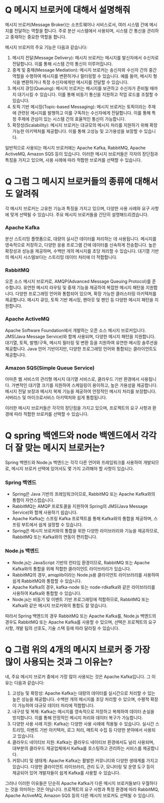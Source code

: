 # Q 메시지 브로커에 대해서 설명해줘
메시지 브로커(Message Broker)는 소프트웨어나 서비스로서, 여러 시스템 간에 메시지를 전달하는 역할을 합니다. 주로 분산 시스템에서 사용되며, 시스템 간 통신을 관리하고 중재하는 중요한 역할을 합니다.

메시지 브로커의 주요 기능은 다음과 같습니다:

1. 메시지 전달(Message Delivery): 메시지 브로커는 메시지를 발신자에서 수신자로 전달합니다. 이를 통해 시스템 간의 통신이 이루어집니다.
2. 중계 및 중재(Message Mediation): 메시지 브로커는 송신자와 수신자 간의 중간 역할을 수행하여 메시지를 변환하거나 필터링할 수 있습니다. 예를 들어, 메시지 형식을 변환하거나 특정 수신자에게만 메시지를 전달할 수 있습니다.
3. 메시지 큐잉(Queuing): 메시지 브로커는 메시지를 보관하고 수신자가 준비될 때까지 대기시킬 수 있습니다. 이를 통해 비동기 통신을 지원하고 작업 로드를 조절할 수 있습니다.
3. 토픽 기반 메시징(Topic-based Messaging): 메시지 브로커는 토픽이라는 주제에 관련된 메시지를 발행하고 이를 구독하는 수신자에게 전달합니다. 이를 통해 특정 주제에 관심이 있는 시스템 간의 효율적인 통신이 가능합니다.
4. 확장성(Scalability): 메시지 브로커는 대규모의 메시지 처리를 지원하기 위해 확장 가능한 아키텍처를 제공합니다. 이를 통해 고성능 및 고가용성을 보장할 수 있습니다.

일반적으로 사용되는 메시지 브로커에는 Apache Kafka, RabbitMQ, Apache ActiveMQ, Amazon SQS 등이 있습니다. 이러한 메시지 브로커들은 각자의 장단점과 특징을 가지고 있으며, 사용 사례에 따라 적합한 브로커를 선택할 수 있습니다.

# Q 그럼 그 메시지 브로커들의 종류에 대해서도 알려줘

각 메시지 브로커는 고유한 기능과 특징을 가지고 있으며, 다양한 사용 사례와 요구 사항에 맞게 선택될 수 있습니다. 주요 메시지 브로커들을 간단히 설명해드리겠습니다.

### Apache Kafka
분산 스트리밍 플랫폼으로, 대량의 실시간 데이터를 처리하는 데 사용됩니다.
메시지를 영속적으로 저장하고, 다양한 응용 프로그램 간에 데이터를 신속하게 전송합니다.
높은 확장성과 성능을 제공하며, 수백만 개의 메시지를 초당 처리할 수 있습니다.
대기열 기반의 메시지 시스템보다는 스트리밍 데이터 처리에 더 적합합니다.

### RabbitMQ
오픈 소스 메시지 브로커로, AMQP(Advanced Message Queuing Protocol)를 준수합니다.
유연한 메시지 라우팅 및 중재 기능을 제공하여 복잡한 메시지 패턴을 지원합니다.
다양한 프로그래밍 언어와 통합되어 있으며, 확장 가능한 클러스터링 아키텍처를 제공합니다.
메시지 큐잉, 토픽 기반 메시징, 팬아웃 및 팬인 등 다양한 메시지 패턴을 지원합니다.

### Apache ActiveMQ

Apache Software Foundation에서 개발하는 오픈 소스 메시지 브로커입니다.
JMS(Java Message Service)와 함께 사용되며, 다양한 메시지 패턴을 지원합니다.
대기열, 토픽, 발행/구독, 메시지 필터링 및 변환 등을 지원하여 유연한 메시징 솔루션을 제공합니다.
Java 언어 기반이지만, 다양한 프로그래밍 언어와 통합되는 클라이언트도 제공합니다.

### Amazon SQS(Simple Queue Service)
아마존 웹 서비스의 관리형 메시지 대기열 서비스로, 클라우드 기반 환경에서 사용됩니다.
가변적인 대기열 크기를 지원하여 스케일링이 용이하고, 높은 가용성을 제공합니다.
메시지 전달 보장과 메시지 복제 기능을 제공하여 안정적인 메시지 처리를 보장합니다.
서버리스 및 마이크로서비스 아키텍처와 쉽게 통합됩니다.

이러한 메시지 브로커들은 각각의 장단점을 가지고 있으며, 프로젝트의 요구 사항과 환경에 따라 적합한 브로커를 선택할 수 있습니다.

# Q spring 백엔드와 node 백엔드에서 각각 더 잘 맞는 메시지 브로커는?
Spring 백엔드와 Node.js 백엔드는 각각 다른 언어와 프레임워크를 사용하여 개발되므로, 메시지 브로커 선택에 있어서도 몇 가지 고려해야 할 사항이 있습니다.

### Spring 백엔드
- Spring은 Java 기반의 프레임워크이므로, RabbitMQ 또는 Apache Kafka와의 통합이 자연스럽습니다.
- RabbitMQ는 AMQP 프로토콜을 지원하여 Spring의 JMS(Java Message Service)와 함께 사용하기 쉽습니다.
- Apache Kafka는 스프링 Kafka 프로젝트를 통해 Kafka와의 통합을 제공하며, 스프링 부트에서 쉽게 설정할 수 있습니다.
- Spring은 메시지 브로커와의 통합을 위한 다양한 라이브러리와 기능을 제공하므로, RabbitMQ 또는 Kafka와의 연동이 편리합니다.

### Node.js 백엔드
- Node.js는 JavaScript 기반의 런타임 환경이므로, RabbitMQ 또는 Apache Kafka와의 통합을 위해 적합한 클라이언트 라이브러리가 있습니다.
- RabbitMQ의 경우, amqplib이라는 Node.js용 클라이언트 라이브러리를 사용하여 쉽게 RabbitMQ와 통합할 수 있습니다.
- Apache Kafka의 경우, kafka-node 또는 node-rdkafka와 같은 라이브러리를 사용하여 Kafka와 통합할 수 있습니다.
- Node.js는 비동기 및 이벤트 기반 프로그래밍에 적합하므로, RabbitMQ 또는 Kafka와 같은 메시지 브로커와의 통합도 잘 맞습니다.

따라서 Spring 백엔드의 경우 RabbitMQ 또는 Apache Kafka를, Node.js 백엔드의 경우도 RabbitMQ 또는 Apache Kafka를 사용할 수 있으며, 선택은 프로젝트의 요구 사항, 개발 팀의 선호도, 기술 스택 등에 따라 달라질 수 있습니다.

# Q 그럼 위의 4개의 메시지 브로커 중 가장 많이 사용되는 것과 그 이유는?
네, 주요 메시지 브로커 중에서 가장 많이 사용되는 것은 Apache Kafka입니다. 그 이유는 다음과 같습니다:

1. 고성능 및 확장성: Apache Kafka는 대량의 데이터를 실시간으로 처리할 수 있는 높은 성능을 제공합니다. 수백만 개의 메시지를 초당 처리할 수 있으며, 수평적 확장이 가능하여 대규모 데이터 처리에 적합합니다.
2. 내구성 및 복제: Kafka는 메시지를 영속적으로 저장하고 복제하여 데이터 손실을 방지합니다. 이를 통해 안정적인 메시지 처리와 데이터 복구가 가능합니다.
3. 다양한 사용 사례 지원: Kafka는 다양한 사용 사례에 적용될 수 있습니다. 실시간 스트리밍, 이벤트 기반 아키텍처, 로그 처리, 메트릭 수집 등 다양한 분야에서 사용되고 있습니다.
4. 클라우드 네이티브 지원: Kafka는 클라우드 네이티브 환경에서도 널리 사용되며, 대부분의 클라우드 제공업체에서 Kafka를 호스팅하고 관리하는 서비스를 제공합니다.
5. 커뮤니티 및 생태계: Apache Kafka는 활발한 커뮤니티와 다양한 생태계를 가지고 있습니다. 다양한 클라이언트 라이브러리, 관리 도구, 모니터링 및 운영 도구 등이 제공되어 있어 개발자들이 쉽게 Kafka를 사용할 수 있습니다.

그러나 이러한 이유들은 단순히 Apache Kafka가 다른 메시지 브로커들보다 우월하다는 것을 의미하는 것은 아닙니다. 프로젝트의 요구 사항과 특정 환경에 따라 RabbitMQ, Apache ActiveMQ, Amazon SQS 등의 다른 메시지 브로커도 선택될 수 있습니다.
